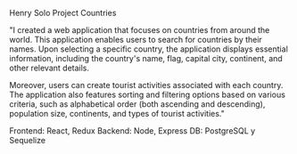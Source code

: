 Henry Solo Project Countries

"I created a web application that focuses on countries from around the world. This application enables users to search for countries by their names. Upon selecting a specific country, the application displays essential information, including the country's name, flag, capital city, continent, and other relevant details.

Moreover, users can create tourist activities associated with each country. The application also features sorting and filtering options based on various criteria, such as alphabetical order (both ascending and descending), population size, continents, and types of tourist activities."

Frontend: React, Redux
Backend: Node, Express
DB: PostgreSQL y Sequelize
